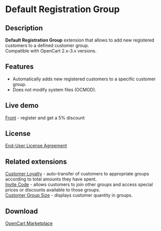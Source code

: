 # Default Registration Group

## Description
**Default Registration Group** extension that allows to add new registered customers to a defined customer group.  
Compatible with OpenCart 2.x-3.x versions.

## Features
* Automatically adds new registered customers to a specific customer group.
* Does not modify system files (OCMOD).

## Live demo
[Front](http://ocmod.freevar.com/oc3020/a/mp3-players) - register and get a 5% discount

## License
[End-User License Agreement](https://raw.githubusercontent.com/ocmod-space/ocmod-default-registration-group/main/EULA.txt)

## Related extensions
[Customer Loyalty](https://www.opencart.com/index.php?route=marketplace/extension/info&extension_id=42646) - auto-transfer of customers to appropriate groups according to total amounts they have spent.  
[Invite Code](https://www.opencart.com/index.php?route=marketplace/extension/info&extension_id=42632) - allows customers to join other groups and access special prices or discounts available to those groups.  
[Customer Group Size](https://www.opencart.com/index.php?route=marketplace/extension/info&extension_id=42642) - displays customer quantity in groups.  

## Download
[OpenCart Marketplace](https://www.opencart.com/index.php?route=marketplace/extension/info&extension_id=42480)
